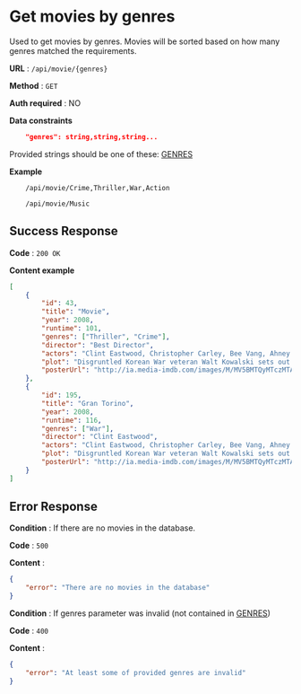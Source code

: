 # Get movies by genres

Used to get movies by genres. Movies will be sorted based on how many genres matched the requirements.

**URL** : `/api/movie/{genres}`

**Method** : `GET`

**Auth required** : NO

**Data constraints**

```json
    "genres": string,string,string...
```

Provided strings should be one of these: [GENRES](Genres.md)

**Example**

```
	/api/movie/Crime,Thriller,War,Action

	/api/movie/Music
```

## Success Response

**Code** : `200 OK`

**Content example**

```json
[
    {
        "id": 43,
        "title": "Movie",
        "year": 2008,
        "runtime": 101,
        "genres": ["Thriller", "Crime"],
        "director": "Best Director",
        "actors": "Clint Eastwood, Christopher Carley, Bee Vang, Ahney Her",
        "plot": "Disgruntled Korean War veteran Walt Kowalski sets out to reform his neighbor, a Hmong teenager who tried to steal Kowalski's prized possession: a 1972 Gran Torino.",
        "posterUrl": "http://ia.media-imdb.com/images/M/MV5BMTQyMTczMTAxMl5BMl5BanBnXkFtZTcwOTc1ODE0Mg@@._V1_SX300.jpg"
    },
    {
        "id": 195,
        "title": "Gran Torino",
        "year": 2008,
        "runtime": 116,
        "genres": ["War"],
        "director": "Clint Eastwood",
        "actors": "Clint Eastwood, Christopher Carley, Bee Vang, Ahney Her",
        "plot": "Disgruntled Korean War veteran Walt Kowalski sets out to reform his neighbor, a Hmong teenager who tried to steal Kowalski's prized possession: a 1972 Gran Torino.",
        "posterUrl": "http://ia.media-imdb.com/images/M/MV5BMTQyMTczMTAxMl5BMl5BanBnXkFtZTcwOTc1ODE0Mg@@._V1_SX300.jpg"
    }
]
```

## Error Response

**Condition** : If there are no movies in the database.

**Code** : `500`

**Content** :

```json
{
    "error": "There are no movies in the database"
}
```

**Condition** : If genres parameter was invalid (not contained in [GENRES](Genres.md))

**Code** : `400`

**Content** :

```json
{
    "error": "At least some of provided genres are invalid"
}
```
